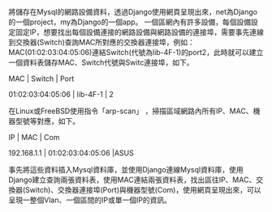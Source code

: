 
將儲存在Mysql的網路設備資料，透過Django使用網頁呈現出來，net為Django的一個project，my為Django的一個app。
一個區網內有許多設備，每個設備設定固定IP，想要找出每個設備連接的網路設備與網路設備的連接埠，需要事先連線到交換器(Switch)查詢MAC所對應的交換器連接埠，例如：MAC(01:02:03:04:05:06)連結Switch(代號為lib-4F-1)的port2，此時就可以建立一個資料表儲存MAC、Switch代號與Switc連接埠，如下。

 MAC       |         Switch	 |   Port
 
 01:02:03:04:05:06	| lib-4F-1	| 2
 
 在Linux或FreeBSD使用指令「arp-scan」 ，掃描區域網路內所有IP、MAC、機器型號等對應，如下。
 
 IP      |      MAC	        |       Com
 
 192.168.1.1	|  01:02:03:04:05:06	|ASUS
 
 事先將這些資料插入Mysql資料庫，並使用Django連線Mysql資料庫，使用Django建立查詢兩張資料表，使用MAC連結兩張資料表，找出區往IP、MAC、交換器(Switch)、交換器連接埠(Port)與機器型號(Com)，使用網頁呈現出來，可以呈現一整個Vlan、一個區間的IP或單一個IP的資訊。
